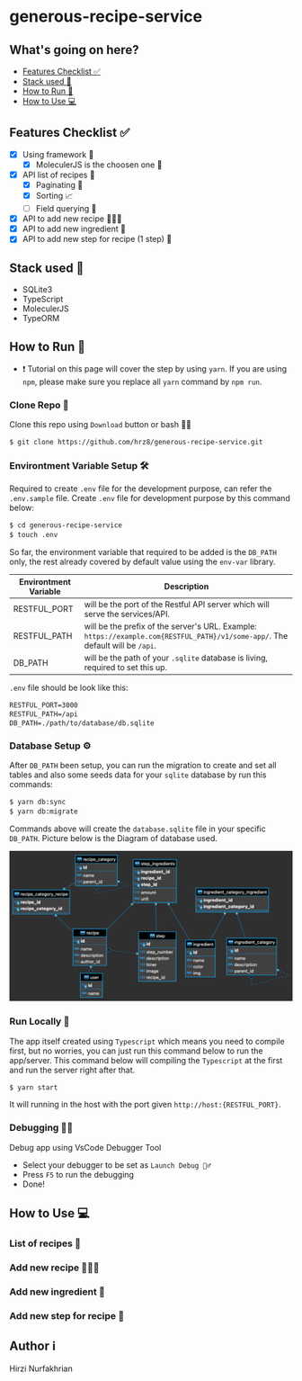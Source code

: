 # generous-recipe-service

## What's going on here?

- [Features Checklist ✅](#features-checklist-)
- [Stack used 🥞](#stack-used-)
- [How to Run 👟](#how-to-run-)
- [How to Use 💻](#how-to-use-)

## Features Checklist ✅

- [x] Using framework 📜
    - [x] MoleculerJS is the choosen one 🥂
- [x] API list of recipes 🍱
    - [x] Paginating 📃
    - [x] Sorting 📈
    - [ ] Field querying 🌱
- [x] API to add new recipe 👨🏻‍🍳
- [x] API to add new ingredient 🧂
- [x] API to add new step for recipe (1 step) 🧪

## Stack used 🥞

- SQLite3
- TypeScript
- MoleculerJS
- TypeORM

## How to Run 👟

- ❗️ Tutorial on this page will cover the step by using `yarn`. If you are using `npm`, please make sure you replace all `yarn` command by `npm run`.

### Clone Repo 💾

Clone this repo using `Download` button or bash 👨‍💻

```bash
$ git clone https://github.com/hrz8/generous-recipe-service.git
```

### Environtment Variable Setup 🛠

Required to create `.env` file for the development purpose, can refer the `.env.sample` file. Create `.env` file for development purpose by this command below:

```bash
$ cd generous-recipe-service
$ touch .env
```

So far, the environment variable that required to be added is the `DB_PATH` only, the rest already covered by default value using the `env-var` library.

| Environtment Variable      | Description |
| -------------------------- | ----------- |
| RESTFUL_PORT               | will be the port of the Restful API server which will serve the services/API.       |
| RESTFUL_PATH               | will be the prefix of the server's URL. Example: `https://example.com{RESTFUL_PATH}/v1/some-app/`. The default will be `/api`.        |
| DB_PATH                    | will be the path of your `.sqlite` database is living, required to set this up.        |

`.env` file should be look like this:

```
RESTFUL_PORT=3000
RESTFUL_PATH=/api
DB_PATH=./path/to/database/db.sqlite
```

### Database Setup ⚙️

After `DB_PATH` been setup, you can run the migration to create and set all tables and also some seeds data for your `sqlite` database by run this commands:

```bash
$ yarn db:sync
$ yarn db:migrate
```

Commands above will create the `database.sqlite` file in your specific `DB_PATH`. Picture below is the Diagram of database used.

![recipe db diagram](db_diagram.png "DB Diagram")

### Run Locally 🏃

The app itself created using `Typescript` which means you need to compile first, but no worries, you can just run this command below to run the app/server. This command below will compiling the `Typescript` at the first and run the server right after that.

```bash
$ yarn start
```

It will running in the host with the port given `http://host:{RESTFUL_PORT}`.

### Debugging 🕵️‍♂️

Debug app using VsCode Debugger Tool

- Select your debugger to be set as `Launch Debug 🕵️‍♂️`
- Press `F5` to run the debugging
- Done!

## How to Use 💻

### List of recipes 🍱
### Add new recipe 👨🏻‍🍳
### Add new ingredient 🧂
### Add new step for recipe 🧪

## Author ℹ️

Hirzi Nurfakhrian
